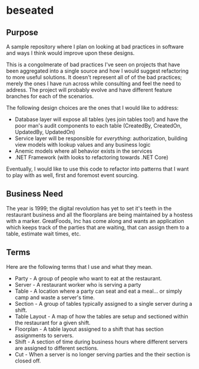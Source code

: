 # beseated

## Purpose

A sample repository where I plan on looking at bad practices in software and ways I think would improve upon these designs.

This is a congolmerate of bad practices I've seen on projects that have been aggregated into a single source and how I would suggest refactoring to more useful solutions. It doesn't represent all of of the bad practices; merely the ones I have run across while consulting and feel the need to address. The project will probably evolve and have different feature branches for each of the scenarios.

The following design choices are the ones that I would like to address:
+ Database layer will expose all tables (yes join tables too!) and have the poor man's audit components to each table (CreatedBy, CreatedOn, UpdatedBy, UpdatedOn)
+ Service layer will be responsible for _everything_: authorization, building view models with lookup values and any business logic
+ Anemic models where all behavior exists in the services
+ .NET Framework (with looks to refactoring towards .NET Core)

Eventually, I would like to use this code to refactor into patterns that I want to play with as well, first and foremost event sourcing.

## Business Need
The year is 1999; the digital revolution has yet to set it's teeth in the restaurant business and all the floorplans are being
maintained by a hostess with a marker. GreatFoods, Inc has come along and wants an application which keeps track of the parties that are waiting,
that can assign them to a table, estimate wait times, etc.

## Terms

Here are the following terms that I use and what they mean.

+ Party - A group of people who want to eat at the restaurant. 
+ Server - A restaurant worker who is serving a party
+ Table - A location where a party can seat and eat a meal... or simply camp and waste a server's time.
+ Section - A group of tables typically assigned to a single server during a shift.
+ Table Layout - A map of how the tables are setup and sectioned within the restaurant for a given shift.
+ Floorplan - A table layout assigned to a shift that has section assignments to servers.
+ Shift - A section of time during business hours where different servers are assigned to different sections.
+ Cut - When a server is no longer serving parties and the their section is closed off.
